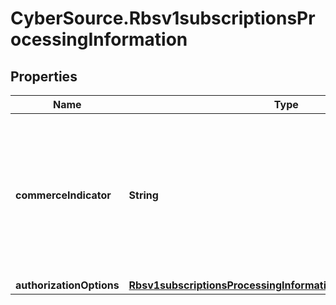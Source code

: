 # CyberSource.Rbsv1subscriptionsProcessingInformation

## Properties
Name | Type | Description | Notes
------------ | ------------- | ------------- | -------------
**commerceIndicator** | **String** | > This field is ignored when you provide the `subscriptionInformation.originalTransactionId` or update the subscription.  Commerce Indicator is a way to identify the type of transaction. Some payment card companies use this information when determining discount rates.  Valid values: - `MOTO` - `RECURRING` - `INTERNET`  Please add the ecommerce indicator based on the rules defined by your gateway/processor. Some gateways may not accept the Commerce Indicator `RECURRING` with a Zero Dollar Authorization, that is done for subscriptions starting at a future date.  | [optional] 
**authorizationOptions** | [**Rbsv1subscriptionsProcessingInformationAuthorizationOptions**](Rbsv1subscriptionsProcessingInformationAuthorizationOptions.md) |  | [optional] 


